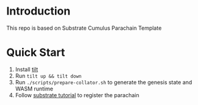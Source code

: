 # Introduction
This repo is based on Substrate Cumulus Parachain Template

# Quick Start
1. Install [tilt](https://tilt.dev/)
2. Run `tilt up && tilt down`
3. Run `./scripts/prepare-collator.sh` to generate the genesis state and WASM runtime
4. Follow [substrate tutorial](https://docs.substrate.io/tutorials/build-a-parachain/connect-a-local-parachain/#register-with-the-local-relay-chain) to register the parachain